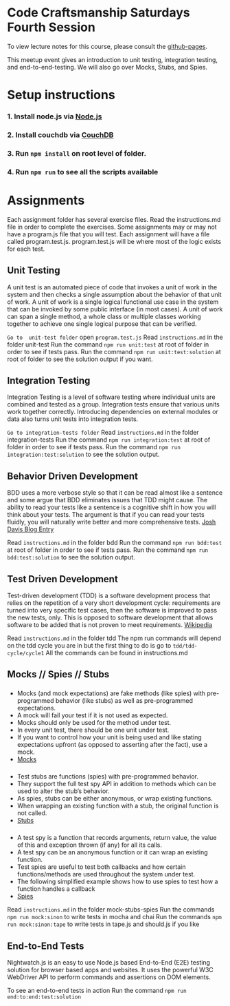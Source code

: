 # Code Craftsmanship Saturdays Fourth Session

To view lecture notes for this course, please consult the [github-pages](https://code-craftsmanship-saturdays.github.io/software-testing).

This meetup event gives an introduction to unit testing, integration testing,
and end-to-end-testing. We will also go over Mocks, Stubs, and Spies.

# Setup instructions
### 1. Install node.js via [Node.js](https://nodejs.org/en/download/)
### 2. Install couchdb via [CouchDB](http://couchdb.apache.org/)
### 3. Run `npm install` on root level of folder.
### 4. Run `npm run` to see all the scripts available

# Assignments

Each assignment folder has several exercise files. 
Read the instructions.md file in order to complete the exercises.
Some assignments may or may not have a program.js file that you will test.
Each assignment will have a file called program.test.js.
program.test.js will be where most of the logic exists for each test.

## Unit Testing

A unit test is an automated piece of code that invokes a unit of work in the system and then checks a single assumption about the behavior of that unit of work.
A unit of work is a single logical functional use case in the system that can be invoked by some public interface (in most cases).
A unit of work can span a single method, a whole class or multiple classes working together to achieve one single logical purpose that can be verified.

`Go to  unit-test folder`
open `program.test.js`
Read `instructions.md` in the folder unit-test
Run the command `npm run unit:test` at root of folder in order to see if tests pass.
Run the command `npm run unit:test:solution` at root of folder to see the solution output if you want.

## Integration Testing

Integration Testing is a level of software testing where individual units are combined and tested as a group.
Integration tests ensure that various units work together correctly. 
Introducing dependencies on external modules or data also turns unit tests into integration tests.

`Go to integration-tests folder`
Read `instructions.md` in the folder integration-tests
Run the command `npm run integration:test` at root of folder in order to see if tests pass.
Run the command `npm run integration:test:solution` to see the solution output.

## Behavior Driven Development

BDD uses a more verbose style so that it can be read almost like a sentence and some argue that BDD eliminates issues that TDD might cause. 
The ability to read your tests like a sentence is a cognitive shift in how you will think about your tests. 
The argument is that if you can read your tests fluidly, you will naturally write better and more comprehensive tests.
[Josh Davis Blog Entry](http://joshldavis.com/2013/05/27/difference-between-tdd-and-bdd/)

Read `instructions.md` in the folder bdd
Run the command `npm run bdd:test` at root of folder in order to see if tests pass.
Run the command `npm run bdd:test:solution` to see the solution output.

## Test Driven Development

Test-driven development (TDD) is a software development process that relies on the repetition of a very short development cycle: requirements are turned into very specific test cases, then the software is improved to pass the new tests, only. This is opposed to software development that allows software to be added that is not proven to meet requirements. [Wikipedia](https://en.wikipedia.org/wiki/Test-driven_development)

Read `instructions.md` in the folder tdd
The npm run commands will depend on the tdd cycle you are in but the first thing to do is go to `tdd/tdd-cycle/cycle1`
All the commands can be found in instructions.md


## Mocks // Spies // Stubs

###
* Mocks (and mock expectations) are fake methods (like spies) with pre-programmed behavior (like stubs) as well as pre-programmed expectations. 
* A mock will fail your test if it is not used as expected. 
* Mocks should only be used for the method under test. 
* In every unit test, there should be one unit under test. 
* If you want to control how your unit is being used and like stating expectations upfront (as opposed to asserting after the fact), use a mock.
* [Mocks](http://sinonjs.org/docs/#mocks)

###
* Test stubs are functions (spies) with pre-programmed behavior. 
* They support the full test spy API in addition to methods which can be used to alter the stub’s behavior.
* As spies, stubs can be either anonymous, or wrap existing functions. 
* When wrapping an existing function with a stub, the original function is not called.
* [Stubs](http://sinonjs.org/docs/#stubs)

###
* A test spy is a function that records arguments, return value, the value of this and exception thrown (if any) for all its calls. 
* A test spy can be an anonymous function or it can wrap an existing function.
* Test spies are useful to test both callbacks and how certain functions/methods are used throughout the system under test. 
* The following simplified example shows how to use spies to test how a function handles a callback
* [Spies](http://sinonjs.org/docs/#spies)

Read `instructions.md` in the folder mock-stubs-spies
Run the commands `npm run mock:sinon` to write tests in mocha and chai
Run the commands `npm run mock:sinon:tape` to write tests in tape.js and should.js if you like

## End-to-End Tests

Nightwatch.js is an easy to use Node.js based End-to-End (E2E) testing solution for browser based apps and websites. It uses the powerful W3C WebDriver API to perform commands and assertions on DOM elements.

To see an end-to-end tests in action Run the command `npm run end:to:end:test:solution`